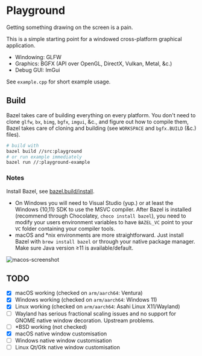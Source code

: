 # Playground

Getting something drawing on the screen is a pain.

This is a simple starting point for a windowed cross-platform graphical application.

- Windowing: GLFW
- Graphics: BGFX (API over OpenGL, DirectX, Vulkan, Metal, &c.)
- Debug GUI: ImGui

See `example.cpp` for short example usage.

## Build

Bazel takes care of building everything on every platform.
You don't need to clone `glfw`, `bx`, `bimg`, `bgfx`, `imgui`, &c., and figure out how to compile them,
Bazel takes care of cloning and building (see `WORKSPACE` and `bgfx.BUILD` (&c.) files).

```sh
# build with
bazel build //src:playground
# or run example immediately
bazel run //:playground-example
```

### Notes

Install Bazel, see [bazel.build/install](https://bazel.build/install).

- On Windows you will need to Visual Studio (yup.) or at least the Windows {10,11} SDK to use the MSVC compiler. After Bazel is installed (recommend through Chocolatey, `choco install bazel`), you need to modify your users environment variables to have `BAZEL_VC` point to your `VC` folder containing your compiler tools.
- macOS and *nix environments are more straightforward. Just install Bazel with `brew install bazel` or through your native package manager. Make sure Java version ≥11 is available/default.

![macos-screenshot](https://user-images.githubusercontent.com/26842759/220960536-9875f36d-09df-491a-bb5c-ed5e35119799.png)
<!-- ![windows-screenshot](https://user-images.githubusercontent.com/26842759/220960544-1271bf7a-1d1c-45ac-9f2e-14993e81219d.png) -->

## TODO

- [x] macOS working (checked on `arm/aarch64`: Ventura)
- [x] Windows working (checked on `arm/aarch64`: Windows 11)
- [x] Linux working (checked on `arm/aarch64`: Asahi Linux X11/Wayland)
- [ ] Wayland has serious fractional scaling issues and no support for GNOME native window decoration. Upstream problems.
- [ ] *BSD working (not checked)
- [x] macOS native window customisation
- [ ] Windows native window customisation
- [ ] Linux Qt/Gtk native window customisation
